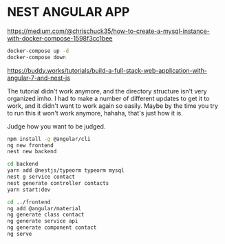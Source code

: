 # NEST ANGULAR APP 

https://medium.com/@chrischuck35/how-to-create-a-mysql-instance-with-docker-compose-1598f3cc1bee

```sh
docker-compose up -d
docker-compose down
```

https://buddy.works/tutorials/build-a-full-stack-web-application-with-angular-7-and-nest-js

The tutorial didn't work anymore, and the directory structure isn't very organized imho. I had to make a number of different updates to get it to work, and it didn't want to work again so easily. Maybe by the time you try to run this it won't work anymore, hahaha, that's just how it is.

Judge how you want to be judged.

```sh
npm install -g @angular/cli
ng new frontend
nest new backend

cd backend
yarn add @nestjs/typeorm typeorm mysql
nest g service contact
nest generate controller contacts
yarn start:dev

cd ../frontend
ng add @angular/material
ng generate class contact
ng generate service api
ng generate component contact
ng serve

```

